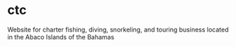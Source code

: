 # ctc
Website for charter fishing, diving, snorkeling, and touring business located in the Abaco Islands of the Bahamas
